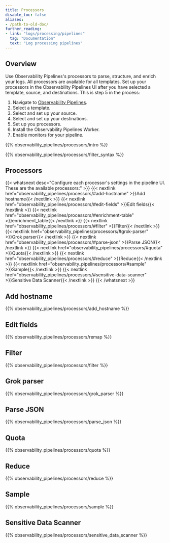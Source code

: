 ```yaml
---
title: Processors
disable_toc: false
aliases:
- /path-to-old-doc/
further_reading:
- link: "logs/processing/pipelines"
  tag: "Documentation"
  text: "Log processing pipelines"
---
```


## Overview

Use Observability Pipelines's processors to parse, structure, and enrich your logs. All processors are available for all templates. Set up your processors in the Observability Pipelines UI after you have selected a template, source, and destinations. This is step 5 in the process:

1. Navigate to [Observability Pipelines][1].
1. Select a template.
1. Select and set up your source.
1. Select and set up your destinations.
1. Set up you processors.
1. Install the Observability Pipelines Worker.
1. Enable monitors for your pipeline.

{{% observability_pipelines/processors/intro %}}

{{% observability_pipelines/processors/filter_syntax %}}

## Processors

{{< whatsnext desc="Configure each processor's settings in the pipeline UI. These are the available processors:" >}}
    {{< nextlink href="observability_pipelines/processors/#add-hostname" >}}Add hostname{{< /nextlink >}}
    {{< nextlink href="observability_pipelines/processors/#edit-fields" >}}Edit fields{{< /nextlink >}}
    {{< nextlink href="observability_pipelines/processors/#enrichment-table" >}}enrichment_table{{< /nextlink >}}
    {{< nextlink href="observability_pipelines/processors/#filter" >}}Filter{{< /nextlink >}}
    {{< nextlink href="observability_pipelines/processors/#grok-parser" >}}Grok parser{{< /nextlink >}}
    {{< nextlink href="observability_pipelines/processors/#parse-json" >}}Parse JSON{{< /nextlink >}}
    {{< nextlink href="observability_pipelines/processors/#quota" >}}Quota{{< /nextlink >}}
    {{< nextlink href="observability_pipelines/processors/#reduce" >}}Reduce{{< /nextlink >}}
    {{< nextlink href="observability_pipelines/processors/#sample" >}}Sample{{< /nextlink >}}
    {{< nextlink href="observability_pipelines/processors/#sensitive-data-scanner" >}}Sensitive Data Scanner{{< /nextlink >}}
{{< /whatsnext >}}

## Add hostname

{{% observability_pipelines/processors/add_hostname %}}

## Edit fields

{{% observability_pipelines/processors/remap %}}

## Filter

{{% observability_pipelines/processors/filter %}}

## Grok parser

{{% observability_pipelines/processors/grok_parser %}}

## Parse JSON

{{% observability_pipelines/processors/parse_json %}}

## Quota

{{% observability_pipelines/processors/quota %}}

## Reduce

{{% observability_pipelines/processors/reduce %}}

## Sample

{{% observability_pipelines/processors/sample %}}

## Sensitive Data Scanner

{{% observability_pipelines/processors/sensitive_data_scanner %}}

[1]: https://app.datadoghq.com/observability-pipelines